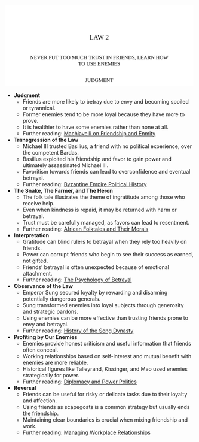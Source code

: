 ![02-how-to-use-enemies](02-how-to-use-enemies.best.png)

- **Judgment**
  - Friends are more likely to betray due to envy and becoming spoiled or tyrannical.  
  - Former enemies tend to be more loyal because they have more to prove.  
  - It is healthier to have some enemies rather than none at all.  
  - Further reading: [Machiavelli on Friendship and Enmity](https://plato.stanford.edu/entries/machiavelli/)
- **Transgression of the Law**
  - Michael III trusted Basilius, a friend with no political experience, over the competent Bardas.  
  - Basilius exploited his friendship and favor to gain power and ultimately assassinated Michael III.  
  - Favoritism towards friends can lead to overconfidence and eventual betrayal.  
  - Further reading: [Byzantine Empire Political History](https://www.britannica.com/place/Byzantine-Empire)
- **The Snake, The Farmer, and The Heron**
  - The folk tale illustrates the theme of ingratitude among those who receive help.  
  - Even when kindness is repaid, it may be returned with harm or betrayal.  
  - Trust must be carefully managed, as favors can lead to resentment.  
  - Further reading: [African Folktales and Their Morals](https://www.loc.gov/collections/folktales/)
- **Interpretation**
  - Gratitude can blind rulers to betrayal when they rely too heavily on friends.  
  - Power can corrupt friends who begin to see their success as earned, not gifted.  
  - Friends’ betrayal is often unexpected because of emotional attachment.  
  - Further reading: [The Psychology of Betrayal](https://www.psychologytoday.com/us/basics/betrayal)
- **Observance of the Law**
  - Emperor Sung secured loyalty by rewarding and disarming potentially dangerous generals.  
  - Sung transformed enemies into loyal subjects through generosity and strategic pardons.  
  - Using enemies can be more effective than trusting friends prone to envy and betrayal.  
  - Further reading: [History of the Song Dynasty](https://www.ancient.eu/Song_Dynasty/)
- **Profiting by Our Enemies**
  - Enemies provide honest criticism and useful information that friends often conceal.  
  - Working relationships based on self-interest and mutual benefit with enemies are more reliable.  
  - Historical figures like Talleyrand, Kissinger, and Mao used enemies strategically for power.  
  - Further reading: [Diplomacy and Power Politics](https://www.britannica.com/topic/diplomacy)
- **Reversal**
  - Friends can be useful for risky or delicate tasks due to their loyalty and affection.  
  - Using friends as scapegoats is a common strategy but usually ends the friendship.  
  - Maintaining clear boundaries is crucial when mixing friendship and work.  
  - Further reading: [Managing Workplace Relationships](https://hbr.org/2016/01/how-to-manage-friends-at-work)

